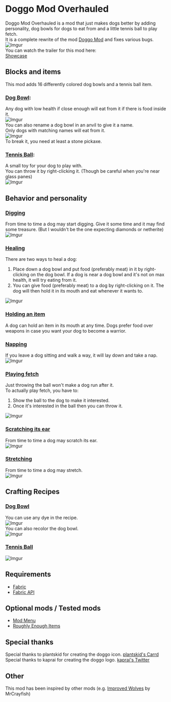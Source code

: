# **Doggo Mod Overhauled**
Doggo Mod Overhauled is a mod that just makes dogs better by adding personality, dog bowls for dogs to eat from and a little tennis ball to play fetch.  
It is a complete rewrite of the mod [Doggo Mod](https://www.curseforge.com/minecraft/mc-mods/doggo-mod "Doggo Mod") and fixes various bugs.  
![Imgur](https://imgur.com/qZty4EZ.jpg)  
You can watch the trailer for this mod here:  
[Showcase](https://www.youtube.com/embed/CWsDT5YdyUA?wmode=transparent "Showcase")

## **Blocks and items**
This mod adds 16 differently colored dog bowls and a tennis ball item.

### <ins>Dog Bowl</ins>:
Any dog with low health if close enough will eat from it if there is food inside it.  
![Imgur](https://imgur.com/iMvgNuW.jpg)  
You can also rename a dog bowl in an anvil to give it a name.  
Only dogs with matching names will eat from it.  
![Imgur](https://imgur.com/kl5F8aP.jpg)  
To break it, you need at least a stone pickaxe.

### <ins>Tennis Ball</ins>:
A small toy for your dog to play with.  
You can throw it by right-clicking it. (Though be careful when you're near glass panes)  
![Imgur](https://imgur.com/nOkmCKj.jpg)

## **Behavior and personality**
### <ins>Digging</ins>
From time to time a dog may start digging. Give it some time and it may find some treasure. (But I wouldn't be the one expecting diamonds or netherite)  
![Imgur](https://imgur.com/AmWuH4n.jpg)  

### <ins>Healing</ins>
There are two ways to heal a dog:  
1. Place down a dog bowl and put food (preferably meat) in it by right-clicking on the dog bowl. If a dog is near a dog bowl and it's not on max health, it will try eating from it.  
2. You can give food (preferably meat) to a dog by right-clicking on it. The dog will then hold it in its mouth and eat whenever it wants to.

![Imgur](https://imgur.com/mO8guVw.jpg)  

### <ins>Holding an item</ins>
A dog can hold an item in its mouth at any time. Dogs prefer food over weapons in case you want your dog to become a warrior.

### <ins>Napping</ins>
If you leave a dog sitting and walk a way, it will lay down and take a nap.  
![Imgur](https://imgur.com/meL0KBD.jpg)  

### <ins>Playing fetch</ins>
Just throwing the ball won't make a dog run after it.  
To actually play fetch, you have to:
1. Show the ball to the dog to make it interested.
2. Once it's interested in the ball then you can throw it.

![Imgur](https://imgur.com/Oa0JTWD.jpg)

### <ins>Scratching its ear</ins>
From time to time a dog may scratch its ear.  
![Imgur](https://imgur.com/5oSn0dm.jpg)  

### <ins>Stretching</ins>
From time to time a dog may stretch.  
![Imgur](https://imgur.com/VqhcrlT.jpg)  

## **Crafting Recipes**

### <ins>Dog Bowl</ins>
You can use any dye in the recipe.  
![Imgur](https://imgur.com/FXNstOc.jpg)  
You can also recolor the dog bowl.  
![Imgur](https://imgur.com/CRzMcjC.jpg)

### <ins>Tennis Ball</ins>
![Imgur](https://imgur.com/pdNySNQ.jpg)

## **Requirements**
- [Fabric](https://fabricmc.net/use/ "Fabric")
- [Fabric API](https://www.curseforge.com/minecraft/mc-mods/fabric-api "Fabric API")

## **Optional mods / Tested mods**
- [Mod Menu](https://www.curseforge.com/minecraft/mc-mods/modmenu)
- [Roughly Enough Items](https://www.curseforge.com/minecraft/mc-mods/roughly-enough-items)

## **Special thanks**
Special thanks to plantskid for creating the doggo icon. [plantskid's Carrd](https://plantskid.carrd.co "plantskid's Carrd")  
Special thanks to kaprai for creating the doggo logo. [kaprai's Twitter](https://twitter.com/kapraicraft "kaprai's Twitter")

## **Other**
This mod has been inspired by other mods (e.g. [Improved Wolves](https://mrcrayfish.com/mods?id=improvedwolves "Improved Wolves") by MrCrayfish)
